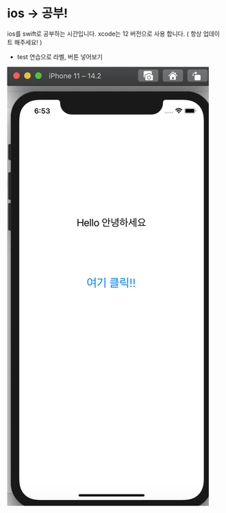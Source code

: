 # ios -> 공부!

ios를 swift로 공부하는 시간입니다.
xcode는 12 버전으로 사용 합니다. ( 항상 업데이트 해주세요! )

- test 연습으로 라벨, 버튼 넣어보기

![ios](./Resource/simul.png)
